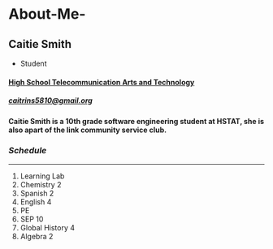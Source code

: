 # About-Me-
## **Caitie Smith**
* Student
#### [High School Telecommunication Arts and Technology](https://www.hstat.org/) 
##### caitrins5810@gmail.org
#### Caitie Smith is a 10th grade software engineering student at HSTAT, she is also apart of the link community service club.
### _Schedule_
---
1. Learning Lab
2. Chemistry 2
3. Spanish 2
4. English 4
5. PE
6. SEP 10
7. Global History 4
8. Algebra 2